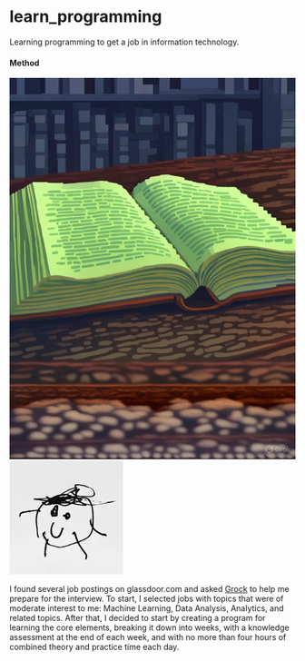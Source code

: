 # learn_programming

Learning programming to get a job in information technology.

#### Method

![](/image/book-open.jpg "The image abbout contest")
![This is an alt text.](/image/sample.webp "This is a sample image.")

I found several job postings on glassdoor.com and asked [Grock](https://grok.com/) to help me prepare for the interview. To start, I selected jobs with topics that were of moderate interest to me:
Machine Learning, Data Analysis, Analytics, and related topics.
After that, I decided to start by creating a program for learning the core elements, breaking it down into weeks, with a knowledge assessment at the end of each week, and with no more than four hours of combined theory and practice time each day.
  
